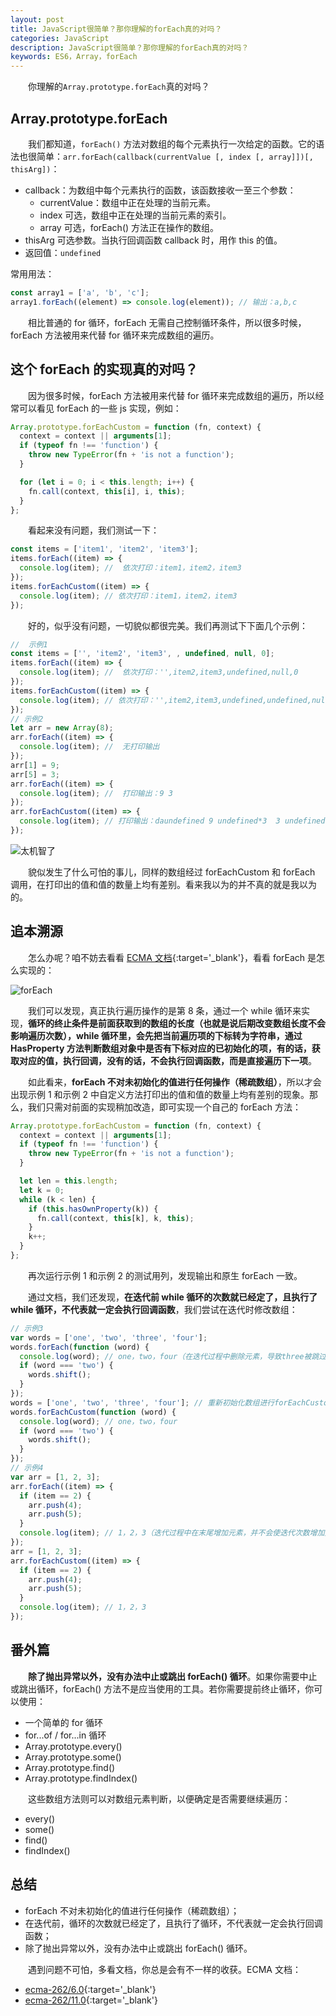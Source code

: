 ```yaml
---
layout: post
title: JavaScript很简单？那你理解的forEach真的对吗？
categories: JavaScript
description: JavaScript很简单？那你理解的forEach真的对吗？
keywords: ES6，Array，forEach
---
```


&emsp;&emsp;你理解的`Array.prototype.forEach`真的对吗？

## Array.prototype.forEach

&emsp;&emsp;我们都知道，`forEach()` 方法对数组的每个元素执行一次给定的函数。它的语法也很简单：`arr.forEach(callback(currentValue [, index [, array]])[, thisArg])`：

- callback：为数组中每个元素执行的函数，该函数接收一至三个参数：
  - currentValue：数组中正在处理的当前元素。
  - index 可选，数组中正在处理的当前元素的索引。
  - array 可选，forEach() 方法正在操作的数组。
- thisArg 可选参数。当执行回调函数 callback 时，用作 this 的值。
- 返回值：`undefined`

常用用法：

```js
const array1 = ['a', 'b', 'c'];
array1.forEach((element) => console.log(element)); // 输出：a,b,c
```

&emsp;&emsp;相比普通的 for 循环，forEach 无需自己控制循环条件，所以很多时候，forEach 方法被用来代替 for 循环来完成数组的遍历。

## 这个 forEach 的实现真的对吗？

&emsp;&emsp;因为很多时候，forEach 方法被用来代替 for 循环来完成数组的遍历，所以经常可以看见 forEach 的一些 js 实现，例如：

```js
Array.prototype.forEachCustom = function (fn, context) {
  context = context || arguments[1];
  if (typeof fn !== 'function') {
    throw new TypeError(fn + 'is not a function');
  }

  for (let i = 0; i < this.length; i++) {
    fn.call(context, this[i], i, this);
  }
};
```

&emsp;&emsp;看起来没有问题，我们测试一下：

```js
const items = ['item1', 'item2', 'item3'];
items.forEach((item) => {
  console.log(item); //  依次打印：item1，item2，item3
});
items.forEachCustom((item) => {
  console.log(item); // 依次打印：item1，item2，item3
});
```

&emsp;&emsp;好的，似乎没有问题，一切貌似都很完美。我们再测试下下面几个示例：

```js
//  示例1
const items = ['', 'item2', 'item3', , undefined, null, 0];
items.forEach((item) => {
  console.log(item); //  依次打印：'',item2,item3,undefined,null,0
});
items.forEachCustom((item) => {
  console.log(item); // 依次打印：'',item2,item3,undefined,undefined,null,0
});
// 示例2
let arr = new Array(8);
arr.forEach((item) => {
  console.log(item); //  无打印输出
});
arr[1] = 9;
arr[5] = 3;
arr.forEach((item) => {
  console.log(item); //  打印输出：9 3
});
arr.forEachCustom((item) => {
  console.log(item); // 打印输出：daundefined 9 undefined*3  3 undefined*2
});
```

![太机智了]({{site.url}}{{site.baseurl}}/images/emoji/smart.jpg?raw=true)

&emsp;&emsp;貌似发生了什么可怕的事儿，同样的数组经过 forEachCustom 和 forEach 调用，在打印出的值和值的数量上均有差别。看来我以为的并不真的就是我以为的。

## 追本溯源

&emsp;&emsp;怎么办呢？咱不妨去看看 [ECMA 文档](http://www.ecma-international.org/ecma-262/11.0/index.html#sec-map.prototype.foreach){:target='\_blank'}，看看 forEach 是怎么实现的：

![forEach]({{site.url}}{{site.baseurl}}/images/posts/javascript/foreach.png?raw=true)

&emsp;&emsp;我们可以发现，真正执行遍历操作的是第 8 条，通过一个 while 循环来实现，**循环的终止条件是前面获取到的数组的长度（也就是说后期改变数组长度不会影响遍历次数），while 循环里，会先把当前遍历项的下标转为字符串，通过 HasProperty 方法判断数组对象中是否有下标对应的已初始化的项，有的话，获取对应的值，执行回调，没有的话，不会执行回调函数，而是直接遍历下一项**。

&emsp;&emsp;如此看来，**forEach 不对未初始化的值进行任何操作（稀疏数组）**，所以才会出现示例 1 和示例 2 中自定义方法打印出的值和值的数量上均有差别的现象。那么，我们只需对前面的实现稍加改造，即可实现一个自己的 forEach 方法：

```js
Array.prototype.forEachCustom = function (fn, context) {
  context = context || arguments[1];
  if (typeof fn !== 'function') {
    throw new TypeError(fn + 'is not a function');
  }

  let len = this.length;
  let k = 0;
  while (k < len) {
    if (this.hasOwnProperty(k)) {
      fn.call(context, this[k], k, this);
    }
    k++;
  }
};
```

&emsp;&emsp;再次运行示例 1 和示例 2 的测试用列，发现输出和原生 forEach 一致。

&emsp;&emsp;通过文档，我们还发现，**在迭代前 while 循环的次数就已经定了，且执行了 while 循环，不代表就一定会执行回调函数**，我们尝试在迭代时修改数组：

```js
// 示例3
var words = ['one', 'two', 'three', 'four'];
words.forEach(function (word) {
  console.log(word); // one，two，four（在迭代过程中删除元素，导致three被跳过，因为three的下标已经变成1，而下标为1的已经被遍历了过）
  if (word === 'two') {
    words.shift();
  }
});
words = ['one', 'two', 'three', 'four']; // 重新初始化数组进行forEachCustom测试
words.forEachCustom(function (word) {
  console.log(word); // one，two，four
  if (word === 'two') {
    words.shift();
  }
});
// 示例4
var arr = [1, 2, 3];
arr.forEach((item) => {
  if (item == 2) {
    arr.push(4);
    arr.push(5);
  }
  console.log(item); // 1，2，3（迭代过程中在末尾增加元素，并不会使迭代次数增加）
});
arr = [1, 2, 3];
arr.forEachCustom((item) => {
  if (item == 2) {
    arr.push(4);
    arr.push(5);
  }
  console.log(item); // 1，2，3
});
```

## 番外篇

&emsp;&emsp;**除了抛出异常以外，没有办法中止或跳出 forEach() 循环**。如果你需要中止或跳出循环，forEach() 方法不是应当使用的工具。若你需要提前终止循环，你可以使用：

- 一个简单的 for 循环
- for...of / for...in 循环
- Array.prototype.every()
- Array.prototype.some()
- Array.prototype.find()
- Array.prototype.findIndex()

&emsp;&emsp;这些数组方法则可以对数组元素判断，以便确定是否需要继续遍历：

- every()
- some()
- find()
- findIndex()

## 总结

- forEach 不对未初始化的值进行任何操作（稀疏数组）；
- 在迭代前，循环的次数就已经定了，且执行了循环，不代表就一定会执行回调函数；
- 除了抛出异常以外，没有办法中止或跳出 forEach() 循环。

&emsp;&emsp;遇到问题不可怕，多看文档，你总是会有不一样的收获。ECMA 文档：

- [ecma-262/6.0](http://www.ecma-international.org/ecma-262/6.0/){:target='\_blank'}
- [ecma-262/11.0](http://www.ecma-international.org/ecma-262/11.0/index.html){:target='\_blank'}
